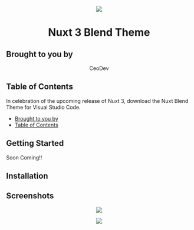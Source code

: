 
<p align="center"><img src="https://res.cloudinary.com/ceodevforce/image/upload/v1654443888/nuxt_suouas.png"></p>
<h1 align="center">Nuxt 3 Blend Theme</h2>

## Brought to you by 

<p align="center">CeoDev</p>

## Table of Contents 

In celebration of the upcoming release of Nuxt 3, download the Nuxt Blend Theme for Visual Studio Code.

- [Brought to you by](#brought-to-you-by)
- [Table of Contents](#table-of-contents)

## Getting Started 

Soon Coming!!

## Installation 



## Screenshots
<p align="center"><img src="https://res.cloudinary.com/ceodevforce/image/upload/v1654452567/Neo-Nuxt1_nbtuuw.png"></p>
<p align="center"><img src="https://res.cloudinary.com/ceodevforce/image/upload/v1654452566/Neo-Nuxt4_ngayvu.png"></p>

